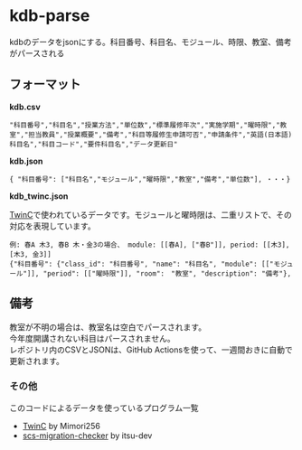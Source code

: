 # kdb-parse
kdbのデータをjsonにする。科目番号、科目名、モジュール、時限、教室、備考がパースされる

## フォーマット
**kdb.csv** 
```
"科目番号","科目名","授業方法","単位数","標準履修年次","実施学期","曜時限","教室","担当教員","授業概要","備考","科目等履修生申請可否","申請条件","英語(日本語)科目名","科目コード","要件科目名","データ更新日"
```

**kdb.json**  
```
{ "科目番号": ["科目名","モジュール","曜時限","教室","備考","単位数"], ・・・}
```

**kdb_twinc.json**  

[TwinC](https://mimori256.github.io/twinc/#/)で使われているデータです。モジュールと曜時限は、二重リストで、その対応を表現しています。  
```
例: 春A 木3, 春B 木・金3の場合、 module: [[春A], ["春B"]], period: [[木3], [木3, 金3]]
{"科目番号": {"class_id": "科目番号", "name": "科目名", "module": [["モジュール"]], "period": [["曜時限"]], "room":　"教室", "description": "備考"}, 
```

## 備考
教室が不明の場合は、教室名は空白でパースされます。  
今年度開講されない科目はパースされません。  
レポジトリ内のCSVとJSONは、GitHub Actionsを使って、一週間おきに自動で更新されます。

### その他
このコードによるデータを使っているプログラム一覧
* [TwinC](https://mimori256.github.io/twinc/#/) by Mimori256
* [scs-migration-checker](https://github.com/itsu-dev/scs-migration-checker) by itsu-dev
